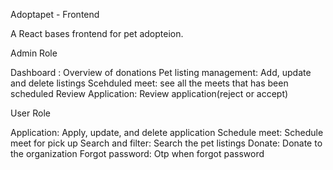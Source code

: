 Adoptapet - Frontend

A React bases frontend for pet adopteion.

Admin Role

Dashboard : Overview of donations
Pet listing management: Add, update and delete listings
Scehduled meet: see all the meets that has been scheduled
Review Application: Review application(reject or accept)

User Role

Application: Apply, update, and delete application
Schedule meet: Schedule meet for pick up
Search and filter: Search the pet listings 
Donate: Donate to the organization
Forgot password: Otp when forgot password
